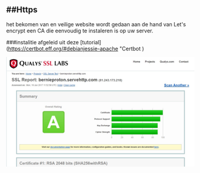 ##Https
------
het bekomen van en veilige website wordt gedaan aan de hand van Let's encrypt een CA die eenvoudig te instaleren is op uw server.

###instalitie
afgeleid uit deze [tutorial](https://certbot.eff.org/#debianjessie-apache "Certbot )


![check](https://github.com/MichaelVanEnde/NotitieWebsite/blob/master/SSL%20check!.jpg)